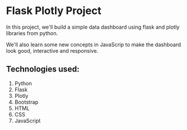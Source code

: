 # Flask Plotly Project

In this project, we'll build a simple data dashboard using flask and plotly libraries from python.

We'll also learn some new concepts in JavaScrip to make the dashboard look good, interactive and responsive.

## Technologies used:

1. Python 
2. Flask
3. Plotly
4. Bootstrap
5. HTML
6. CSS
7. JavaScript


